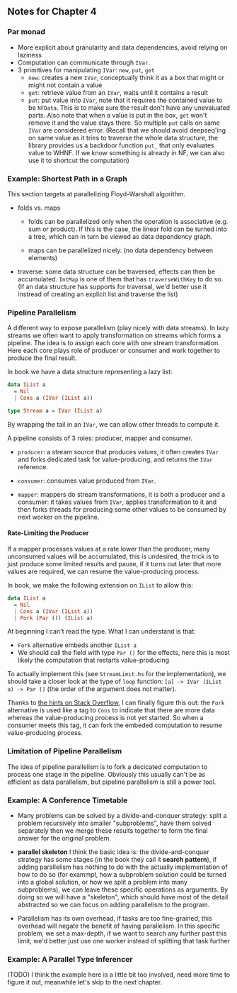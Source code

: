 ## Notes for Chapter 4

### Par monad

* More explicit about granularity and data dependencies, avoid relying on laziness
* Computation can communicate through `IVar`.
* 3 primitives for manipulating `IVar`: `new`, `put`, `get`
    * `new`: creates a new `IVar`, conceptually think it as a box that
      might or might not contain a value
    * `get`: retrieve value from an `IVar`, waits until it contains a result
    * `put`: put value into `IVar`, note that it requires the contained value to be `NFData`.
      This is to make sure the result don't have any unevaluated parts.
      Also note that when a value is put in the box, `get` won't remove it and
      the value stays there. So multiple `put` calls on same `IVar` are considered error.
      (Recall that we should avoid deepseq'ing on same value as it tries to traverse
      the whole data structure, the library provides us a backdoor function `put_`
      that only evaluates value to WHNF. If we know something is already in NF,
      we can also use it to shortcut the computation)

### Example: Shortest Path in a Graph

This section targets at parallelizing Floyd-Warshall algorithm.

* folds vs. maps
    * folds can be parallelized only when the operation is associative (e.g. sum or product).
      If this is the case, the linear fold can be turned into a tree, which can in turn be
      viewed as data dependency graph.

    * maps can be parallelized nicely. (no data dependency between elements)
* traverse: some data structure can be traversed, effects can then be accumulated.
  `IntMap` is one of them that has `traverseWithKey` to do so. (If an data structure
  has supports for traversal, we'd better use it instread of creating an explicit list
  and traverse the list)

### Pipeline Parallelism

A different way to expose parallelism (play nicely with data streams).
In lazy streams we often want to apply transformation on streams which forms a pipeline.
The idea is to assign each core with one stream transformation.
Here each core plays role of producer or consumer and work together to produce the final result.

In book we have a data structure representing a lazy list:

```haskell
data IList a
  = Nil
  | Cons a (IVar (IList a))

type Stream a = IVar (IList a)
```

By wrapping the tail in an `IVar`, we can allow other threads
to compute it.

A pipeline consists of 3 roles: producer, mapper and consumer.

* `producer`: a stream source that produces values, it often creates `IVar`
  and forks dedicated task for value-producing, and returns the `IVar` reference.

* `consumer`: consumes value produced from `IVar`.

* `mapper`: mappers do stream transformations, it is both a producer and a consumer:
  it takes values from `IVar`, applies transformation to it and then forks threads for producing
  some other values to be consumed by next worker on the pipeline.

#### Rate-Limiting the Producer

If a mapper processes values at a rate lower than the producer,
many unconsumed values will be accumulated, this is undesired, the trick
is to just produce some limited results and pause,
if it turns out later that more values are required,
we can resume the value-producing process.

In book, we make the following extension on `IList` to allow this:

```haskell
data IList a
  = Nil
  | Cons a (IVar (IList a))
  | Fork (Par ()) (IList a)
```

At beginning I can't read the type. What I can understand is that:

* `Fork` alternative embeds another `IList a`
* We should call the field with type `Par ()` for the effects, here this is most likely
  the computation that restarts value-producing

To actually implement this (see `StreamLimit.hs` for the implementation),
we should take a closer look at the type of `loop` function:
`[a] -> IVar (IList a) -> Par ()` (the order of the argument does not matter).

Thanks to [the hints on Stack Overflow](http://stackoverflow.com/a/24780851/315302),
I can finally figure this out: the `Fork` alternative is used like a tag to `Cons`
to indicate that there are more data whereas the value-producing process is not yet
started. So when a consumer meets this tag, it can fork the embeded computation
to resume value-producing process.

### Limitation of Pipeline Parallelism

The idea of pipeline parallelism is to fork a decicated computation
to process one stage in the pipeline. Obviously this usually can't be as
efficient as data parallelism, but pipeline parallelism is still a power tool.

### Example: A Conference Timetable

* Many problems can be solved by a divide-and-conquer strategy: split
a problem recursively into smaller "subproblems", have them solved separately
then we merge these results together to form the final answer for the original problem.

* **parallel skeleton** I think the basic idea is: the divide-and-conquer strategy has some stages (in the book they call it **search pattern**),
if adding parallelism has nothing to do with the actually implementation of how to do so (for exammpl, how a subproblem solution could be turned into a global solution, or how we split
a problem into many subproblems), we can leave these specific operations as arguments.
By doing so we will have a "skeleton", which should have most of the detail abstracted so
we can focus on adding parallelism to the program.

* Parallelism has its own overhead, if tasks are too fine-grained, this overhead
will negate the benefit of having parallelism. In this specific problem,
we set a max-depth, if we want to search any further past this limit, we'd better
just use one worker instead of splitting that task further

### Example: A Parallel Type Inferencer

(TODO) I think the example here is a little bit too involved,
need more time to figure it out, meanwhile let's skip to the next chapter.
